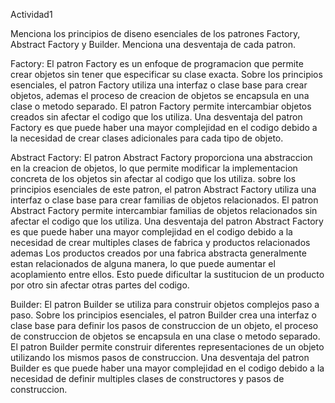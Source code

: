 Actividad1

Menciona los principios de diseno esenciales de los patrones Factory, Abstract Factory y Builder. Menciona
una desventaja de cada patron.
    
    
Factory: El patron Factory es un enfoque de programacion que permite crear objetos sin tener que especificar su clase exacta. Sobre los principios esenciales, el patron Factory utiliza una interfaz o clase base para crear objetos, ademas el proceso de creacion de objetos se encapsula en una clase o metodo separado. El patron Factory permite intercambiar objetos creados sin afectar el codigo que los utiliza. Una desventaja del patron Factory es que puede haber una mayor complejidad en el codigo debido a la necesidad de crear clases adicionales para cada tipo de objeto.


Abstract Factory: El patron Abstract Factory proporciona una abstraccion en la creacion de objetos, lo que permite modificar la implementacion concreta de los objetos sin afectar al codigo que los utiliza. sobre los principios esenciales de este patron, el patron Abstract Factory utiliza una interfaz o clase base para crear familias de objetos relacionados. El patron Abstract Factory permite intercambiar familias de objetos relacionados sin afectar el codigo que los utiliza. Una desventaja del patron Abstract Factory es que puede haber una mayor complejidad en el codigo debido a la necesidad de crear multiples clases de fabrica y productos relacionados ademas Los productos creados por una fabrica abstracta generalmente estan relacionados de alguna manera, lo que puede aumentar el acoplamiento entre ellos. Esto puede dificultar la sustitucion de un producto por otro sin afectar otras partes del codigo.
 

Builder: El patron Builder se utiliza para construir objetos complejos paso a paso. Sobre los principios esenciales, el patron Builder crea una interfaz o clase base para definir los pasos de construccion de un objeto, el proceso de construccion de objetos se encapsula en una clase o metodo separado. El patron Builder permite construir diferentes representaciones de un objeto utilizando los mismos pasos de construccion. Una desventaja del patron Builder es que puede haber una mayor complejidad en el codigo debido a la necesidad de definir multiples clases de constructores y pasos de construccion.
